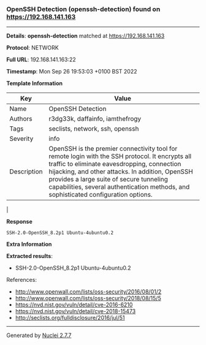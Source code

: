 ### OpenSSH Detection (openssh-detection) found on https://192.168.141.163
---
**Details**: **openssh-detection**  matched at https://192.168.141.163

**Protocol**: NETWORK

**Full URL**: 192.168.141.163:22

**Timestamp**: Mon Sep 26 19:53:03 +0100 BST 2022

**Template Information**

| Key | Value |
|---|---|
| Name | OpenSSH Detection |
| Authors | r3dg33k, daffainfo, iamthefrogy |
| Tags | seclists, network, ssh, openssh |
| Severity | info |
| Description | OpenSSH is the premier connectivity tool for remote login with the SSH protocol. It encrypts all traffic to eliminate eavesdropping, connection hijacking, and other attacks. In addition, OpenSSH provides a large suite of secure tunneling capabilities, several authentication methods, and sophisticated configuration options.
 |

**Response**
```http
SSH-2.0-OpenSSH_8.2p1 Ubuntu-4ubuntu0.2

```

**Extra Information**

**Extracted results**:

- SSH-2.0-OpenSSH_8.2p1 Ubuntu-4ubuntu0.2


References: 
- http://www.openwall.com/lists/oss-security/2016/08/01/2
- http://www.openwall.com/lists/oss-security/2018/08/15/5
- https://nvd.nist.gov/vuln/detail/cve-2016-6210
- https://nvd.nist.gov/vuln/detail/cve-2018-15473
- http://seclists.org/fulldisclosure/2016/jul/51

---
Generated by [Nuclei 2.7.7](https://github.com/projectdiscovery/nuclei)